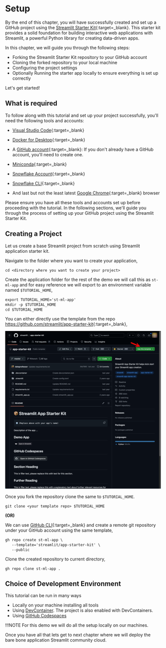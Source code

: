 # Setup

By the end of this chapter, you will have successfully created and set up a GitHub project using the [Streamlit Starter Kit](https://github.com/streamlit/app-starter-kit){:target=_blank}. This starter kit provides a solid foundation for building interactive web applications with Streamlit, a powerful Python library for creating data-driven apps.

In this chapter, we will guide you through the following steps:

- Forking the Streamlit Starter Kit repository to your GitHub account
- Cloning the forked repository to your local machine
- Configuring the project settings
- Optionally Running the starter app locally to ensure everything is set up correctly

Let's get started!

## What is required

To follow along with this tutorial and set up your project successfully, you'll need the following tools and accounts:

* [Visual Studio Code](https://code.visualstudio.com/){:target=_blank}

* [Docker for Desktop](https://www.docker.com/products/docker-desktop/){:target=_blank}

* A [GitHub account](https://github.com/signup){:target=_blank}: If you don't already have a GitHub account, you'll need to create one. 

* [Miniconda](https://docs.anaconda.com/miniconda/){:target=_blank}

* [Snowflake Account](https://signup.snowflake.com){:target=_blank}

* [Snowflake CLI](https://docs.snowflake.com/en/developer-guide/snowflake-cli/index){:target=_blank}

* And last but not the least latest [Google Chrome](https://www.google.com/chrome/index.html){:target=_blank} browser

Please ensure you have all these tools and accounts set up before proceeding with the tutorial. In the following sections, we'll guide you through the process of setting up your GitHub project using the Streamlit Starter Kit.

## Creating a Project

Let us create a base Streamlit project from scratch using Streamlit application starter kit.

Navigate to the folder where you want to create your application,

```shell
cd <directory where you want to create your project>
```

Create the application folder for the rest of the demo we will call this as `st-ml-app` and for easy reference we will export to an environment variable named `$TUTORIAL_HOME`,

```shell
export TUTORIAL_HOME='st-ml-app'
mkdir -p $TUTORIAL_HOME
cd $TUTORIAL_HOME
```

You can either directly use the template from the repo <https://github.com/streamlit/app-starter-kit>{:target=_blank},

![Streamlit Application Starter Kit](images/app-starter-kit.png)

Once you fork the repository clone the same to `$TUTORIAL_HOME`.

```shell
git clone <your template repo> $TUTORIAL_HOME
```

**(OR)**

We can use [GitHub CLI](https://cli.github.com/){:target=_blank} and create a remote git repository under your GitHub account using the same template,

```shell
gh repo create st-ml-app \
   --template='streamlit/app-starter-kit' \
   --public 
```

Clone the created repository to current directory,

```shell
gh repo clone st-ml-app .
```

## Choice of Development Environment

This tutorial can be run in many ways

- Locally on your machine installing all tools
- Using [DevContainer](https://code.visualstudio.com/docs/devcontainers/create-dev-container). The project is also enabled with DevContainers.
- Using [GitHub Codespaces](https://github.com/features/codespaces)

!!!NOTE
    For this demo we will do all the setup locally on our machines.

Once you have all that lets get to next chapter where we will deploy the bare bone application Streamlit community cloud.